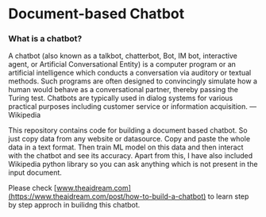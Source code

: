 # Document-based Chatbot

### What is a chatbot?

A chatbot (also known as a talkbot, chatterbot, Bot, IM bot, interactive agent, or Artificial Conversational Entity) is a computer program or an artificial intelligence which conducts a conversation via auditory or textual methods. Such programs are often designed to convincingly simulate how a human would behave as a conversational partner, thereby passing the Turing test. Chatbots are typically used in dialog systems for various practical purposes including customer service or information acquisition. — Wikipedia

This repository contains code for building a document based chatbot. So just copy data from any website or datasource. Copy and paste the whole data in a text format. Then train ML model on this data and then interact with the chatbot and see its accuracy. Apart from this, I have also included Wikipedia python library so you can ask anything which is not present in the input document.

Please check [www.theaidream.com](https://www.theaidream.com/post/how-to-build-a-chatbot) to learn step by step approch in builidng this chatbot.
